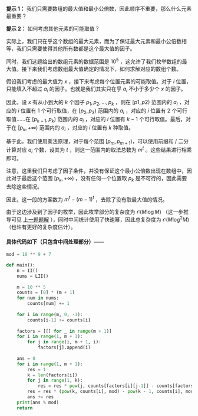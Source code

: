 **提示 1：** 我们只需要数组的最大值和最小公倍数，因此顺序不重要，那么什么元素最重要？

**提示 2：** 如何考虑其他元素的可能取值？

实际上，我们只在乎这个数组的最大元素，而为了保证最大元素和最小公倍数相等，我们只需要使得其他所有数都是这个最大值的因子。

同时，我们这题给出的数组元素的数据范围是 $10^5$ ，这允许了我们枚举数组的最大值。接下来我们考虑数组最大值确定的情况下，如何求解对应的数组个数。

假设我们考虑的最大值为 $x$ ，接下来考虑每个位置元素的可能取值。对于 $i$ 位置，只能填入不超过 $a_i$ 的因子。也就是我们其实只在乎 $a_i$ 不小于多少个 $x$ 的因子。

因此，设 $x$ 有从小到大的 $k$ 个因子 $p_1,p_2,...,p_k$ ，则在 $[p1,p2)$ 范围内的 $a_i$ ，对应的 $i$ 位置有 $1$ 个可行取值，在 $[p_2,p_3)$ 范围内的 $a_i$ ，对应的 $i$ 位置有 $2$ 个可行取值……在 $[p_{k-1}, p_k)$ 范围内的 $a_i$ ，对应的 $i$ 位置有 $k-1$ 个可行取值。最后，对于在 $[p_k,+∞)$ 范围内的 $a_i$ ，对应的 $i$ 位置有 $k$ 种取值。

基于此，我们使用乘法原理，对于每个范围 $[p_m, p_{m+1})$，可以使用前缀和 / 二分计算对应 $a_i$ 个数，设其为 $t$ ，则这一范围内的取法总数为 $m^t$ 。这些结果进行相乘即可。

注意，这里我们只考虑了因子条件，并没有保证这个最小公倍数出现在数组中，因此对于最后这个范围 $[p_k,+∞)$ ，没有任何一个位置取 $p_k$ 是不可行的，因此需要去除这些情况。

因此，这一段的方案数为 $m^t-(m-1)^t$ ，去除了没有取最大值的情况。

由于这边涉及到了因子的枚举，因此枚举部分的复杂度为 $\mathcal{O}(M \log M)$ （这一步推导可见 [上一题题解](https://github.com/Yawn-Sean/Daily_CF_Problems/blob/main/daily_problems/2024/02/0229/solution/cf1512g.md) ），同时中间统计使用了快速幂，因此总复杂度为 $\mathcal{O}(M\log^2 M)$ （也许有更好的复杂度估计）。

#### 具体代码如下（只包含中间处理部分）——

```Python []
mod = 10 ** 9 + 7

def main():
    n = II()
    nums = LII()
    
    m = 10 ** 5
    counts = [0] * (m + 1)
    for num in nums:
        counts[num] += 1
    
    for i in range(m, 0, -1):
        counts[i-1] += counts[i]
    
    factors = [[] for _ in range(m + 1)]
    for i in range(1, m + 1):
        for j in range(i, m + 1, i):
            factors[j].append(i)
    
    ans = 0
    for i in range(1, m + 1):
        res = 1
        k = len(factors[i])
        for j in range(1, k):
            res = res * pow(j, counts[factors[i][j-1]] - counts[factors[i][j]], mod) % mod
        res = res * (pow(k, counts[i], mod) - pow(k - 1, counts[i], mod)) % mod
        ans += res
    print(ans % mod)
    return 

```
